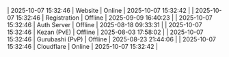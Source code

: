 | 2025-10-07 15:32:46 | Website | Online | 2025-10-07 15:32:42 |
| 2025-10-07 15:32:46 | Registration | Offline | 2025-09-09 16:40:23 |
| 2025-10-07 15:32:46 | Auth Server | Offline | 2025-08-18 09:33:31 |
| 2025-10-07 15:32:46 | Kezan (PvE) | Offline | 2025-08-03 17:58:02 |
| 2025-10-07 15:32:46 | Gurubashi (PvP) | Offline | 2025-08-23 21:44:06 |
| 2025-10-07 15:32:46 | Cloudflare | Online | 2025-10-07 15:32:42 |
